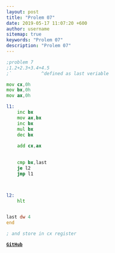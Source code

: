```yaml
---
layout: post
title: "Prolem 07"
date: 2019-05-17 11:07:20 +600
author: username
sitemap: true
keywords: "Prolem 07"
description: "Prolem 07"
---
```


```asm
;problem 7 
;1.2+2.3+3.4+4.5
;`           ^defined as last veriable

mov cx,0h
mov bx,0h
mov ax,0h

l1:
    inc bx
    mov ax,bx
    inc bx
    mul bx
    dec bx
    
    add cx,ax
    

    cmp bx,last
    je l2
    jmp l1



l2:
    hlt


last dw 4 
end

; and store in cx register
```


[**`GitHub`**](https://github.com/mortuzahossain/assembly/tree/master)
